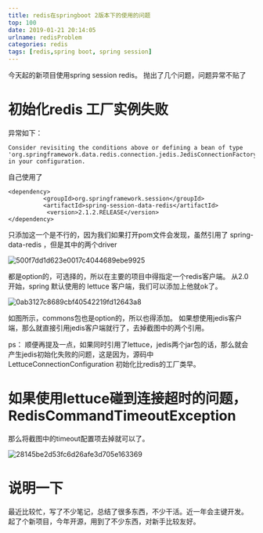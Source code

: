 ```yaml
---
title: redis在springboot 2版本下的使用的问题
top: 100
date: 2019-01-21 20:14:05
urlname: redisProblem
categories: redis
tags: [redis,spring boot, spring session]
---
```


今天起的新项目使用spring session redis。
抛出了几个问题，问题异常不贴了
<!--more-->
# 初始化redis 工厂实例失败

异常如下：

```
Consider revisiting the conditions above or defining a bean of type 'org.springframework.data.redis.connection.jedis.JedisConnectionFactory' in your configuration.

```
自己使用了 

```
<dependency>
          <groupId>org.springframework.session</groupId>
          <artifactId>spring-session-data-redis</artifactId>
           <version>2.1.2.RELEASE</version>
</dependency>
```

只添加这一个是不行的，因为我们如果打开pom文件会发现，虽然引用了 spring-data-redis ，但是其中的两个driver 

![500f7dd1d623e0017c4044689ebe9925](https://ws2.sinaimg.cn/large/006tNc79ly1fzegugu6m8j30zy0i6wh6.jpg)

都是option的，可选择的，所以在主要的项目中得指定一个redis客户端。
从2.0开始，spring 默认使用的 lettuce 客户端，我们可以添加上他就ok了。

![0ab3127c8689cbf40542219fd12643a8](https://ws4.sinaimg.cn/large/006tNc79ly1fzeguh87fvj31aw0a8mz3.jpg)

如图所示，commons包也是option的，所以也得添加。
如果想使用jedis客户端，那么就直接引用jedis客户端就行了，去掉截图中的两个引用。

ps：
顺便再提及一点，如果同时引用了lettuce，jedis两个jar包的话，那么就会产生jedis初始化失败的问题，这是因为，源码中 LettuceConnectionConfiguration 初始化比redis的工厂类早。

# 如果使用lettuce碰到连接超时的问题，RedisCommandTimeoutException
那么将截图中的timeout配置项去掉就可以了。

![28145be2d53fc6d26afe3d705e163369](https://ws1.sinaimg.cn/large/006tNc79ly1fzeguhw3ghj317p0u046q.jpg)

# 说明一下
最近比较忙，写了不少笔记，总结了很多东西，不少干活。近一年会主键开发。
起了个新项目，今年开源，用到了不少东西，对新手比较友好。

